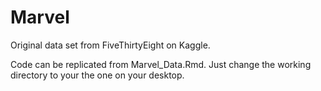 # Marvel

Original data set from FiveThirtyEight on Kaggle. 

Code can be replicated from Marvel_Data.Rmd. Just change the working directory to your the one on your desktop.
